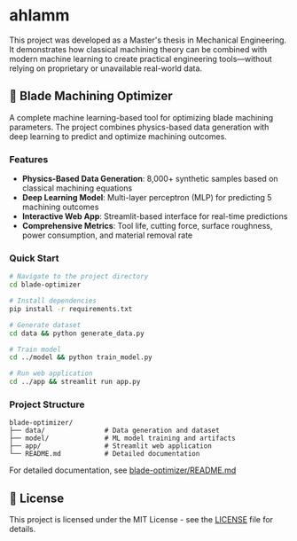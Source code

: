# ahlamm

This project was developed as a Master's thesis in Mechanical Engineering. It demonstrates how classical machining theory can be combined with modern machine learning to create practical engineering tools—without relying on proprietary or unavailable real-world data.

## 🔧 Blade Machining Optimizer

A complete machine learning-based tool for optimizing blade machining parameters. The project combines physics-based data generation with deep learning to predict and optimize machining outcomes.

### Features

- **Physics-Based Data Generation**: 8,000+ synthetic samples based on classical machining equations
- **Deep Learning Model**: Multi-layer perceptron (MLP) for predicting 5 machining outcomes
- **Interactive Web App**: Streamlit-based interface for real-time predictions
- **Comprehensive Metrics**: Tool life, cutting force, surface roughness, power consumption, and material removal rate

### Quick Start

```bash
# Navigate to the project directory
cd blade-optimizer

# Install dependencies
pip install -r requirements.txt

# Generate dataset
cd data && python generate_data.py

# Train model
cd ../model && python train_model.py

# Run web application
cd ../app && streamlit run app.py
```

### Project Structure

```
blade-optimizer/
├── data/               # Data generation and dataset
├── model/              # ML model training and artifacts
├── app/                # Streamlit web application
└── README.md           # Detailed documentation
```

For detailed documentation, see [blade-optimizer/README.md](blade-optimizer/README.md)

## 📄 License

This project is licensed under the MIT License - see the [LICENSE](LICENSE) file for details.
